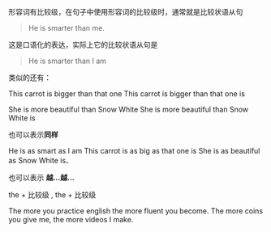 形容词有比较级，在句子中使用形容词的比较级时，通常就是比较状语从句

> He is smarter than me.

这是口语化的表达，实际上它的比较状语从句是
> He is smarter than I am

类似的还有：

This carrot is bigger than that one
This carrot is bigger than that one is

She is more beautiful than Snow White
She is more beautiful than Snow White is

也可以表示**同样**

He is as smart as I am
This carrot is as big as that one is
She is as beautiful as Snow White is、

也可以表示 **越...越...**

the + 比较级 , the + 比较级  

The more you practice english the more fluent you become.
The more coins you give me, the more videos I make.